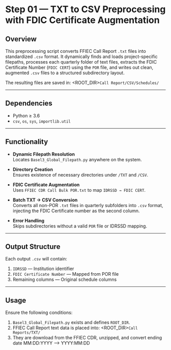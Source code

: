 # Step 01 — TXT to CSV Preprocessing with FDIC Certificate Augmentation

## Overview

This preprocessing script converts FFIEC Call Report `.txt` files into standardized `.csv` format. It dynamically finds and loads project-specific filepaths, processes each quarterly folder of text files, extracts the FDIC Certificate Number (`FDIC CERT`) using the `POR` file, and writes out clean, augmented `.csv` files to a structured subdirectory layout.

The resulting files are saved in: <ROOT_DIR>`Call Report/CSV/Schedules/`

---

## Dependencies

- Python ≥ 3.6
- `csv`, `os`, `sys`, `importlib.util`

---

## Functionality

- **Dynamic Filepath Resolution**  
  Locates `Basel3_Global_Filepath.py` anywhere on the system.
  
- **Directory Creation**  
  Ensures existence of necessary directories under `/TXT` and `/CSV`.

- **FDIC Certificate Augmentation**  
  Uses `FFIEC CDR Call Bulk POR.txt` to map `IDRSSD → FDIC CERT`.

- **Batch TXT → CSV Conversion**  
  Converts all non-POR `.txt` files in quarterly subfolders into `.csv` format, injecting the FDIC Certificate number as the second column.

- **Error Handling**  
  Skips subdirectories without a valid `POR` file or IDRSSD mapping.

---

## Output Structure

Each output `.csv` will contain:

1. `IDRSSD` — Institution identifier
2. `FDIC Certificate Number` — Mapped from POR file
3. Remaining columns — Original schedule columns

---

## Usage

Ensure the following conditions:

1. `Basel3_Global_Filepath.py` exists and defines `ROOT_DIR`.
2. FFIEC Call Report text data is placed into: <ROOT_DIR>`Call Reports/TXT/`
3. They are download from the FFIEC CDR, unzipped, and convert ending date MM:DD:YYYY --> YYYY:MM:DD
